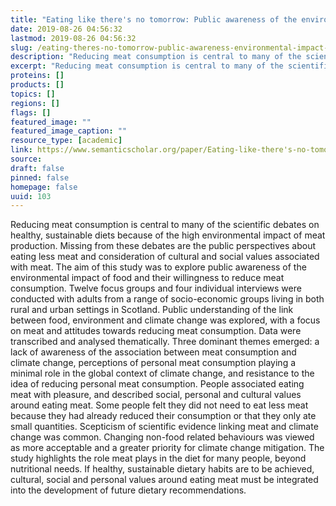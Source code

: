 ```yaml
---
title: "Eating like there's no tomorrow: Public awareness of the environmental impact of food and reluctance to eat less meat as part of a sustainable diet"
date: 2019-08-26 04:56:32
lastmod: 2019-08-26 04:56:32
slug: /eating-theres-no-tomorrow-public-awareness-environmental-impact-food-and-reluctance-eat
description: "Reducing meat consumption is central to many of the scientific debates on healthy, sustainable diets because of the high environmental impact of meat production. Missing from these debates are the public perspectives about eating less meat and consideration of cultural and social values associated with meat. The aim of this study was to explore public awareness of the environmental impact of food and their willingness to reduce meat consumption."
excerpt: "Reducing meat consumption is central to many of the scientific debates on healthy, sustainable diets because of the high environmental impact of meat production. Missing from these debates are the public perspectives about eating less meat and consideration of cultural and social values associated with meat. The aim of this study was to explore public awareness of the environmental impact of food and their willingness to reduce meat consumption."
proteins: []
products: []
topics: []
regions: []
flags: []
featured_image: ""
featured_image_caption: ""
resource_type: [academic]
link: https://www.semanticscholar.org/paper/Eating-like-there's-no-tomorrow%3A-Public-awareness-a-Macdiarmid-Douglas/568a9200d50b4ba225486849b601824c94be92ba
source: 
draft: false
pinned: false
homepage: false
uuid: 103
---
```

Reducing meat consumption is central to many of the scientific debates
on healthy, sustainable diets because of the high environmental impact
of meat production. Missing from these debates are the public
perspectives about eating less meat and consideration of cultural and
social values associated with meat. The aim of this study was to explore
public awareness of the environmental impact of food and their
willingness to reduce meat consumption. Twelve focus groups and four
individual interviews were conducted with adults from a range of
socio-economic groups living in both rural and urban settings in
Scotland. Public understanding of the link between food, environment and
climate change was explored, with a focus on meat and attitudes towards
reducing meat consumption. Data were transcribed and analysed
thematically. Three dominant themes emerged: a lack of awareness of the
association between meat consumption and climate change, perceptions of
personal meat consumption playing a minimal role in the global context
of climate change, and resistance to the idea of reducing personal meat
consumption. People associated eating meat with pleasure, and described
social, personal and cultural values around eating meat. Some people
felt they did not need to eat less meat because they had already reduced
their consumption or that they only ate small quantities. Scepticism of
scientific evidence linking meat and climate change was common. Changing
non-food related behaviours was viewed as more acceptable and a greater
priority for climate change mitigation. The study highlights the role
meat plays in the diet for many people, beyond nutritional needs. If
healthy, sustainable dietary habits are to be achieved, cultural, social
and personal values around eating meat must be integrated into the
development of future dietary recommendations.
